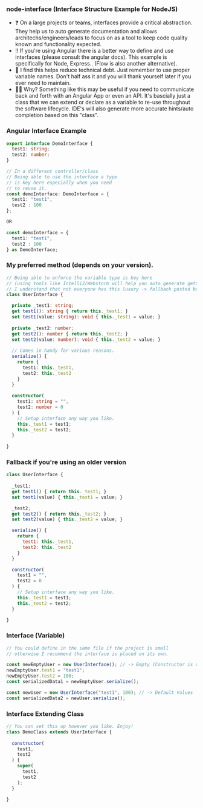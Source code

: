 ### node-interface (Interface Structure Example for NodeJS)

- ❓ On a large projects or teams, interfaces provide a critical abstraction. They help us to auto generate documentation and allows architechs/engineers/leads to focus on as a tool to keep code quality known and functionality expected. 
- ‼️ If you're using Angular there is a better way to define and use interfaces (please consult the angular docs). This example is specifically for Node, Express.. (Flow is also another alternative).
- 🛟 I find this helps reduce technical debt. Just remember to use proper variable names. Don't half ass it and you will thank yourself later if you ever need to maintain.
- 🙋‍♂️ Why? Something like this may be useful if you need to communicate back and forth with an Angular App or even an API. It's bascially just a class that we can extend or declare as a variable to re-use throughout the software lifecycle. IDE's will also generate more accurate hints/auto completion based on this "class". 



### Angular Interface Example
```typescript
export interface DemoInterface {
  test1: string;
  test2: number;
}

// In a different controller/class
// Being able to use the interface a type
// is key here especially when you need
// to reuse it.
const demoInterface: DemoInterface = {
  test1: "test1",
  test2 : 100
};

OR

const demoInterface = {
  test1: "test1",
  test2 : 100
} as DemoInterface;
```


### My preferred method (depends on your version). 
```typescript
// Being able to enforce the variable type is key here 
// (using tools like IntelliJ/Webstorm will help you auto generate getters and setters easily).
// I understand that not everyone has this luxury -> fallback posted below. 
class UserInterface {

  private _test1: string;
  get test1(): string { return this._test1; }
  set test1(value: string): void { this._test1 = value; }
  
  private _test2: number;
  get test2(): number { return this._test2; }
  set test2(value: number): void { this._test2 = value; }
  
  // Comes in handy for various reasons.
  serialize() {
    return {
      test1: this._test1,
      test2: this._test2
    }
  }
  
  constructor(
    test1: string = "",
    test2: number = 0
  ) {
    // Setup interface any way you like.
    this._test1 = test1;
    this._test2 = test2;
  }
  
}
```
  
  
### Fallback if you're using an older version
```javascript
class UserInterface {
  
  _test1;
  get test1() { return this._test1; }
  set test1(value) { this._test1 = value; }

  _test2;
  get test2() { return this._test2; }
  set test2(value) { this._test2 = value; }

  serialize() {
    return {
      test1: this._test1,
      test2: this._test2
    }
  }

  constructor(
    test1 = "",
    test2 = 0
  ) {
    // Setup interface any way you like.
    this._test1 = test1;
    this._test2 = test2;
  }

}
```


### Interface (Variable)
```javascript
// You could define in the same file if the project is small
// otherwise I recommend the interface is placed on its own.

const newEmptyUser = new UserInterface(); // -> Empty (Constructor is optional in this case)
newEmptyUser.test1 = "test1";
newEmptyUser.test2 = 100;
const serializedData1 = newEmptyUser.serialize();

const newUser = new UserInterface("test1", 100); // -> Default Values 
const serializedData2 = newUser.serialize();
```



### Interface Extending Class
```javascript
// You can set this up however you like. Enjoy!
class DemoClass extends UserInterface {
  
  constructor(
    test1,
    test2
  ) {
    super(
      test1,
      test2
    );
  }
  
}
```


